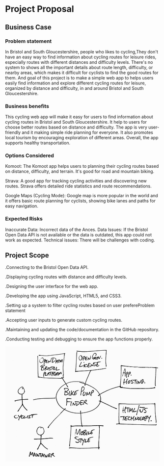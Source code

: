 # Project Proposal

## Business Case

### Problem statement
 In Bristol and South Gloucestershire, people who likes to cycling,They don't have an easy way to find information about cycling routes for leisure rides, especially routes with different distances and difficulty levels. There's no system to shows all the important details about route length, difficulty, or nearby areas, which makes it difficult for cyclists to find the good routes for them. And goal of this project is to make a simple web app to helps users easily find information and explore different cycling routes for leisure, organized by distance and difficulty, in and around Bristol and South Gloucestershire.
 
### Business benefits
This cycling web app will make it easy for users to find information about cycling routes in Bristol and South Gloucestershire. It help to users for choose better routes based on distance and difficulty. The app is very  user-friendly and it making simple ride planning  for everyone. It also promotes local tourism by encouraging exploration of different areas. Overall, the app supports healthy transportation.

### Options Considered
Komoot: The Komoot app helps users to planning their cycling routes based on distance, difficulty, and terrain. It's good for road and mountain biking.

Strava: A good app for tracking cycling activities and discovering new routes. Strava offers detailed ride statistics and route recommendations.

Google Maps (Cycling Mode): Google map is more popular in the world and it offers basic route planning for cyclists, showing bike lanes and paths for easy navigation.

### Expected Risks
Inaccurate Data: Incorrect data of the Ances.
Data Issues: If the Bristol Open Data API is not available or the data is outdated, this app could not work as expected.
Technical issues: There will be challenges with coding.

## Project Scope
.Connecting to the Bristol Open Data API.

.Displaying cycling routes with distance and difficulty levels.

.Designing the user interface for the web app.

.Developing the app using JavaScript, HTML5, and CSS3.

.Setting up a system to filter cycling routes based on user prefereProblem statement

.Accepting user inputs to generate custom cycling routes.

.Maintaining and updating the code/documentation in the GitHub repository.

.Conducting testing and debugging to ensure the app functions properly.


![Insert your Context Diagram Here](images/context.png)
